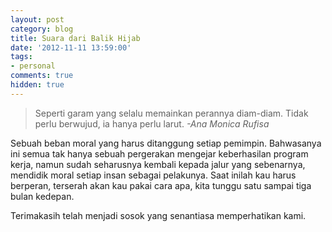 ```yaml
---
layout: post
category: blog
title: Suara dari Balik Hijab
date: '2012-11-11 13:59:00'
tags:
- personal
comments: true
hidden: true
---
```


> Seperti garam yang selalu memainkan perannya diam-diam. Tidak perlu berwujud, ia hanya perlu larut. <cite>-Ana Monica Rufisa</cite>

Sebuah beban moral yang harus ditanggung setiap pemimpin. Bahwasanya ini semua tak hanya sebuah pergerakan mengejar keberhasilan program kerja, namun sudah seharusnya kembali kepada jalur yang sebenarnya, mendidik moral setiap insan sebagai pelakunya. Saat inilah kau harus berperan, terserah akan kau pakai cara apa, kita tunggu satu sampai tiga bulan kedepan.

Terimakasih telah menjadi sosok yang senantiasa memperhatikan kami.
